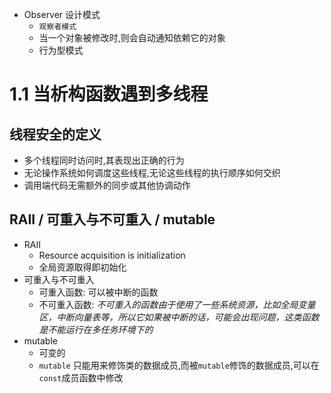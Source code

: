 - Observer 设计模式
  - `观察者模式`
  - 当一个对象被修改时,则会自动通知依赖它的对象
  - 行为型模式

# 1.1 当析构函数遇到多线程
## 线程安全的定义
- 多个线程同时访问时,其表现出正确的行为
- 无论操作系统如何调度这些线程,无论这些线程的执行顺序如何交织
- 调用端代码无需额外的同步或其他协调动作

## RAII / 可重入与不可重入 / mutable
- RAII
  - Resource acquisition is initialization
  - 全局资源取得即初始化
- 可重入与不可重入
  - 可重入函数: 可以被中断的函数
  - 不可重入函数: _不可重入的函数由于使用了一些系统资源，比如全局变量区，中断向量表等，所以它如果被中断的话，可能会出现问题，这类函数是不能运行在多任务环境下的_
- mutable
  - 可变的
  - `mutable` 只能用来修饰类的数据成员,而被`mutable`修饰的数据成员,可以在`const`成员函数中修改
